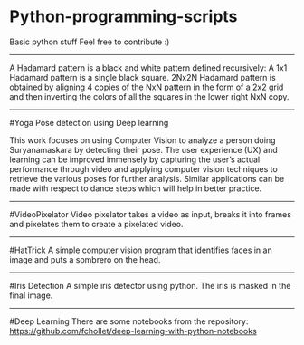 # Python-programming-scripts

Basic python stuff
Feel free to contribute :)
_____________________________________________________________________________________________________________________________________________________
A Hadamard pattern is a black and white pattern defined recursively: A 1x1 Hadamard pattern is a single black square. 2Nx2N Hadamard pattern is obtained by aligning 4 copies of the NxN pattern in the form of a 2x2 grid and then inverting the colors of all the squares in the lower right NxN copy.
_____________________________________________________________________________________________________________________________________________________
#Yoga Pose detection using Deep learning

This work focuses on using Computer Vision to analyze a person doing Suryanamaskara by detecting their pose. The user experience (UX) and learning can be improved immensely by capturing the user’s actual performance through video and applying computer vision techniques to retrieve the various poses for further analysis. Similar applications can be made with respect to dance steps which will help in better practice.
_____________________________________________________________________________________________________________________________________________________
#VideoPixelator
Video pixelator takes a video as input, breaks it into frames and pixelates them to create a pixelated video.
_____________________________________________________________________________________________________________________________________________________
#HatTrick
A simple computer vision program that identifies faces in an image and puts a sombrero on the head.
_____________________________________________________________________________________________________________________________________________________
#Iris Detection
A simple iris detector using python. The iris is masked in the final image.
_____________________________________________________________________________________________________________________________________________________
#Deep Learning
There are some notebooks from the repository: https://github.com/fchollet/deep-learning-with-python-notebooks
